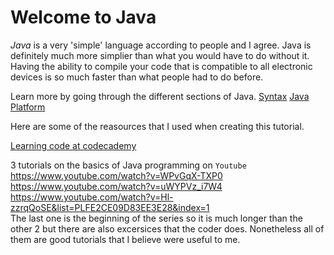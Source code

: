# Welcome to Java

_Java_ is a very 'simple' language according to people and I agree. Java is definitely much more simplier than what you would have to do without it. Having the ability to compile your code that is compatible to all electronic devices is so much faster than what people had to do before. 

Learn more by going through the different sections of Java.
[Syntax](syntax.md)
[Java Platform](java-platform.md)



Here are some of the reasources that I used when creating this tutorial.

[Learning code at codecademy](codecademy.com)

3 tutorials on the basics of Java programming on `Youtube`
https://www.youtube.com/watch?v=WPvGqX-TXP0
https://www.youtube.com/watch?v=uWYPVz_i7W4
https://www.youtube.com/watch?v=Hl-zzrqQoSE&list=PLFE2CE09D83EE3E28&index=1  
The last one is the beginning of the series so it is much longer than the other 2 but there are also excersices that the coder does. Nonetheless all of them are good tutorials that I believe were useful to me.